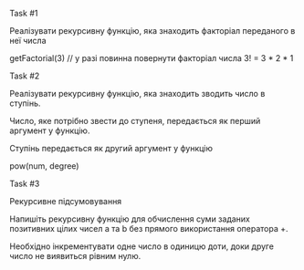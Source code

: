 Task #1

Реалізувати рекурсивну функцію, яка знаходить факторіал переданого в неї числа

getFactorial(3) // у разі повинна повернути факторіал числа 3! = 3 * 2 * 1


Task #2

Реалізувати рекурсивну функцію, яка знаходить зводить число в ступінь.

Число, яке потрібно звести до ступеня, передається як перший аргумент у функцію.

Ступінь передається як другий аргумент у функцію

pow(num, degree)


Task #3

Рекурсивне підсумовування

Напишіть рекурсивну функцію для обчислення суми заданих позитивних цілих чисел a та b без прямого використання оператора +.

Необхідно інкрементувати одне число в одиницю доти, доки друге число не виявиться рівним нулю.